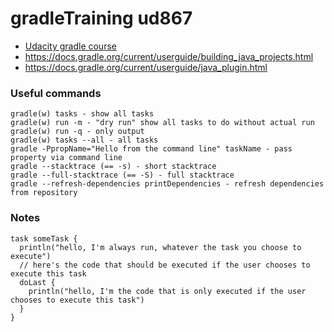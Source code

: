 # gradleTraining ud867

- [Udacity gradle course]( https://classroom.udacity.com/courses/ud867)
- https://docs.gradle.org/current/userguide/building_java_projects.html
- https://docs.gradle.org/current/userguide/java_plugin.html

### Useful commands

```
gradle(w) tasks - show all tasks
gradle(w) run -m - "dry run" show all tasks to do without actual run 
gradle(w) run -q - only output 
gradle(w) tasks --all - all tasks
gradle -PpropName="Hello from the command line" taskName - pass property via command line
gradle --stacktrace (== -s) - short stacktrace
gradle --full-stacktrace (== -S) - full stacktrace
gradle --refresh-dependencies printDependencies - refresh dependencies from repository
```

### Notes

```
task someTask {
  println("hello, I'm always run, whatever the task you choose to execute")
  // here's the code that should be executed if the user chooses to execute this task
  doLast { 
    println("hello, I'm the code that is only executed if the user chooses to execute this task")
  }
}
```
